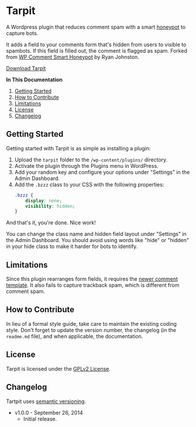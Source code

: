 # Tarpit
A Wordpress plugin that reduces comment spam with a smart [honeypot](http://en.wikipedia.org/wiki/Honeypot_(computing)) to capture bots.

It adds a field to your comments form that's hidden from users to visible to spambots. If this field is filled out, the comment is flagged as spam. Forked from [WP Comment Smart Honeypot](https://github.com/freak3dot/wp-smart-honeypot) by Ryan Johnston.

[Download Tarpit](https://github.com/cferdinandi/tarpit/archive/master.zip)

**In This Documentation**

1. [Getting Started](#getting-started)
2. [How to Contribute](#how-to-contribute)
3. [Limitations](#limitations)
4. [License](#license)
5. [Changelog](#changelog)



## Getting Started

Getting started with Tarpit is as simple as installing a plugin:

1. Upload the `tarpit` folder to the `/wp-content/plugins/` directory.
2. Activate the plugin through the Plugins menu in WordPress.
3. Add your random key and configure your options under "Settings" in the Admin Dashboard.
4. Add the `.bzzz` class to your CSS with the following properties:
    ```css
    .bzzz {
        display: none;
        visibility: hidden;
    }
    ```

And that's it, you're done. Nice work!

You can change the class name and hidden field layout under "Settings" in the Admin Dashboard. You should avoid using words like "hide" or "hidden" in your hide class to make it harder for bots to identify.



## Limitations

Since this plugin rearranges form fields, it requires the [newer comment template](http://codex.wordpress.org/Function_Reference/comment_form). It also fails to capture trackback spam, which is different from comment spam.



## How to Contribute

In lieu of a formal style guide, take care to maintain the existing coding style. Don't forget to update the version number, the changelog (in the `readme.md` file), and when applicable, the documentation.



## License

Tarpit is licensed under the [GPLv2 License](https://wordpress.org/about/gpl/).



## Changelog

Tartpit uses [semantic versioning](http://semver.org/).

* v1.0.0 - September 26, 2014
	* Initial release.